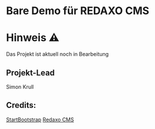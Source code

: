 # Bare Demo für REDAXO CMS

# Hinweis :warning:

Das Projekt ist aktuell noch in Bearbeitung



## Projekt-Lead
Simon Krull


## Credits:
[StartBootstrap](https://startbootstrap.com/)
[Redaxo CMS](https://redaxo.org)
